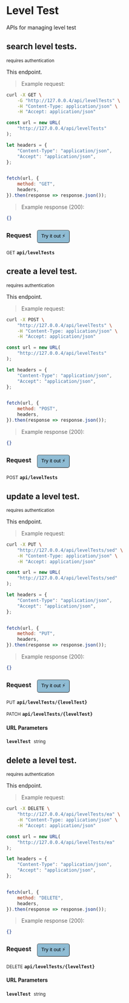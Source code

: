 # Level Test   

APIs for managing level test

## search level tests.

<small class="badge badge-darkred">requires authentication</small>

This endpoint.

> Example request:

```bash
curl -X GET \
    -G "http://127.0.0.4/api/levelTests" \
    -H "Content-Type: application/json" \
    -H "Accept: application/json"
```

```javascript
const url = new URL(
    "http://127.0.0.4/api/levelTests"
);

let headers = {
    "Content-Type": "application/json",
    "Accept": "application/json",
};


fetch(url, {
    method: "GET",
    headers,
}).then(response => response.json());
```


> Example response (200):

```json
{}
```
<div id="execution-results-GETapi-levelTests" hidden>
    <blockquote>Received response<span id="execution-response-status-GETapi-levelTests"></span>:</blockquote>
    <pre class="json"><code id="execution-response-content-GETapi-levelTests"></code></pre>
</div>
<div id="execution-error-GETapi-levelTests" hidden>
    <blockquote>Request failed with error:</blockquote>
    <pre><code id="execution-error-message-GETapi-levelTests"></code></pre>
</div>
<form id="form-GETapi-levelTests" data-method="GET" data-path="api/levelTests" data-authed="1" data-hasfiles="0" data-headers='{"Content-Type":"application\/json","Accept":"application\/json"}' onsubmit="event.preventDefault(); executeTryOut('GETapi-levelTests', this);">
<h3>
    Request&nbsp;&nbsp;&nbsp;
        <button type="button" style="background-color: #8fbcd4; padding: 5px 10px; border-radius: 5px; border-width: thin;" id="btn-tryout-GETapi-levelTests" onclick="tryItOut('GETapi-levelTests');">Try it out ⚡</button>
    <button type="button" style="background-color: #c97a7e; padding: 5px 10px; border-radius: 5px; border-width: thin;" id="btn-canceltryout-GETapi-levelTests" onclick="cancelTryOut('GETapi-levelTests');" hidden>Cancel</button>&nbsp;&nbsp;
    <button type="submit" style="background-color: #6ac174; padding: 5px 10px; border-radius: 5px; border-width: thin;" id="btn-executetryout-GETapi-levelTests" hidden>Send Request 💥</button>
    </h3>
<p>
<small class="badge badge-green">GET</small>
 <b><code>api/levelTests</code></b>
</p>
<p>
<label id="auth-GETapi-levelTests" hidden>Authorization header: <b><code>Bearer </code></b><input type="text" name="Authorization" data-prefix="Bearer " data-endpoint="GETapi-levelTests" data-component="header"></label>
</p>
</form>


## create a level test.

<small class="badge badge-darkred">requires authentication</small>

This endpoint.

> Example request:

```bash
curl -X POST \
    "http://127.0.0.4/api/levelTests" \
    -H "Content-Type: application/json" \
    -H "Accept: application/json"
```

```javascript
const url = new URL(
    "http://127.0.0.4/api/levelTests"
);

let headers = {
    "Content-Type": "application/json",
    "Accept": "application/json",
};


fetch(url, {
    method: "POST",
    headers,
}).then(response => response.json());
```


> Example response (200):

```json
{}
```
<div id="execution-results-POSTapi-levelTests" hidden>
    <blockquote>Received response<span id="execution-response-status-POSTapi-levelTests"></span>:</blockquote>
    <pre class="json"><code id="execution-response-content-POSTapi-levelTests"></code></pre>
</div>
<div id="execution-error-POSTapi-levelTests" hidden>
    <blockquote>Request failed with error:</blockquote>
    <pre><code id="execution-error-message-POSTapi-levelTests"></code></pre>
</div>
<form id="form-POSTapi-levelTests" data-method="POST" data-path="api/levelTests" data-authed="1" data-hasfiles="0" data-headers='{"Content-Type":"application\/json","Accept":"application\/json"}' onsubmit="event.preventDefault(); executeTryOut('POSTapi-levelTests', this);">
<h3>
    Request&nbsp;&nbsp;&nbsp;
        <button type="button" style="background-color: #8fbcd4; padding: 5px 10px; border-radius: 5px; border-width: thin;" id="btn-tryout-POSTapi-levelTests" onclick="tryItOut('POSTapi-levelTests');">Try it out ⚡</button>
    <button type="button" style="background-color: #c97a7e; padding: 5px 10px; border-radius: 5px; border-width: thin;" id="btn-canceltryout-POSTapi-levelTests" onclick="cancelTryOut('POSTapi-levelTests');" hidden>Cancel</button>&nbsp;&nbsp;
    <button type="submit" style="background-color: #6ac174; padding: 5px 10px; border-radius: 5px; border-width: thin;" id="btn-executetryout-POSTapi-levelTests" hidden>Send Request 💥</button>
    </h3>
<p>
<small class="badge badge-black">POST</small>
 <b><code>api/levelTests</code></b>
</p>
<p>
<label id="auth-POSTapi-levelTests" hidden>Authorization header: <b><code>Bearer </code></b><input type="text" name="Authorization" data-prefix="Bearer " data-endpoint="POSTapi-levelTests" data-component="header"></label>
</p>
</form>


## update a level test.

<small class="badge badge-darkred">requires authentication</small>

This endpoint.

> Example request:

```bash
curl -X PUT \
    "http://127.0.0.4/api/levelTests/sed" \
    -H "Content-Type: application/json" \
    -H "Accept: application/json"
```

```javascript
const url = new URL(
    "http://127.0.0.4/api/levelTests/sed"
);

let headers = {
    "Content-Type": "application/json",
    "Accept": "application/json",
};


fetch(url, {
    method: "PUT",
    headers,
}).then(response => response.json());
```


> Example response (200):

```json
{}
```
<div id="execution-results-PUTapi-levelTests--levelTest-" hidden>
    <blockquote>Received response<span id="execution-response-status-PUTapi-levelTests--levelTest-"></span>:</blockquote>
    <pre class="json"><code id="execution-response-content-PUTapi-levelTests--levelTest-"></code></pre>
</div>
<div id="execution-error-PUTapi-levelTests--levelTest-" hidden>
    <blockquote>Request failed with error:</blockquote>
    <pre><code id="execution-error-message-PUTapi-levelTests--levelTest-"></code></pre>
</div>
<form id="form-PUTapi-levelTests--levelTest-" data-method="PUT" data-path="api/levelTests/{levelTest}" data-authed="1" data-hasfiles="0" data-headers='{"Content-Type":"application\/json","Accept":"application\/json"}' onsubmit="event.preventDefault(); executeTryOut('PUTapi-levelTests--levelTest-', this);">
<h3>
    Request&nbsp;&nbsp;&nbsp;
        <button type="button" style="background-color: #8fbcd4; padding: 5px 10px; border-radius: 5px; border-width: thin;" id="btn-tryout-PUTapi-levelTests--levelTest-" onclick="tryItOut('PUTapi-levelTests--levelTest-');">Try it out ⚡</button>
    <button type="button" style="background-color: #c97a7e; padding: 5px 10px; border-radius: 5px; border-width: thin;" id="btn-canceltryout-PUTapi-levelTests--levelTest-" onclick="cancelTryOut('PUTapi-levelTests--levelTest-');" hidden>Cancel</button>&nbsp;&nbsp;
    <button type="submit" style="background-color: #6ac174; padding: 5px 10px; border-radius: 5px; border-width: thin;" id="btn-executetryout-PUTapi-levelTests--levelTest-" hidden>Send Request 💥</button>
    </h3>
<p>
<small class="badge badge-darkblue">PUT</small>
 <b><code>api/levelTests/{levelTest}</code></b>
</p>
<p>
<small class="badge badge-purple">PATCH</small>
 <b><code>api/levelTests/{levelTest}</code></b>
</p>
<p>
<label id="auth-PUTapi-levelTests--levelTest-" hidden>Authorization header: <b><code>Bearer </code></b><input type="text" name="Authorization" data-prefix="Bearer " data-endpoint="PUTapi-levelTests--levelTest-" data-component="header"></label>
</p>
<h4 class="fancy-heading-panel"><b>URL Parameters</b></h4>
<p>
<b><code>levelTest</code></b>&nbsp;&nbsp;<small>string</small>  &nbsp;
<input type="text" name="levelTest" data-endpoint="PUTapi-levelTests--levelTest-" data-component="url" required  hidden>
<br>
</p>
</form>


## delete a level test.

<small class="badge badge-darkred">requires authentication</small>

This endpoint.

> Example request:

```bash
curl -X DELETE \
    "http://127.0.0.4/api/levelTests/ea" \
    -H "Content-Type: application/json" \
    -H "Accept: application/json"
```

```javascript
const url = new URL(
    "http://127.0.0.4/api/levelTests/ea"
);

let headers = {
    "Content-Type": "application/json",
    "Accept": "application/json",
};


fetch(url, {
    method: "DELETE",
    headers,
}).then(response => response.json());
```


> Example response (200):

```json
{}
```
<div id="execution-results-DELETEapi-levelTests--levelTest-" hidden>
    <blockquote>Received response<span id="execution-response-status-DELETEapi-levelTests--levelTest-"></span>:</blockquote>
    <pre class="json"><code id="execution-response-content-DELETEapi-levelTests--levelTest-"></code></pre>
</div>
<div id="execution-error-DELETEapi-levelTests--levelTest-" hidden>
    <blockquote>Request failed with error:</blockquote>
    <pre><code id="execution-error-message-DELETEapi-levelTests--levelTest-"></code></pre>
</div>
<form id="form-DELETEapi-levelTests--levelTest-" data-method="DELETE" data-path="api/levelTests/{levelTest}" data-authed="1" data-hasfiles="0" data-headers='{"Content-Type":"application\/json","Accept":"application\/json"}' onsubmit="event.preventDefault(); executeTryOut('DELETEapi-levelTests--levelTest-', this);">
<h3>
    Request&nbsp;&nbsp;&nbsp;
        <button type="button" style="background-color: #8fbcd4; padding: 5px 10px; border-radius: 5px; border-width: thin;" id="btn-tryout-DELETEapi-levelTests--levelTest-" onclick="tryItOut('DELETEapi-levelTests--levelTest-');">Try it out ⚡</button>
    <button type="button" style="background-color: #c97a7e; padding: 5px 10px; border-radius: 5px; border-width: thin;" id="btn-canceltryout-DELETEapi-levelTests--levelTest-" onclick="cancelTryOut('DELETEapi-levelTests--levelTest-');" hidden>Cancel</button>&nbsp;&nbsp;
    <button type="submit" style="background-color: #6ac174; padding: 5px 10px; border-radius: 5px; border-width: thin;" id="btn-executetryout-DELETEapi-levelTests--levelTest-" hidden>Send Request 💥</button>
    </h3>
<p>
<small class="badge badge-red">DELETE</small>
 <b><code>api/levelTests/{levelTest}</code></b>
</p>
<p>
<label id="auth-DELETEapi-levelTests--levelTest-" hidden>Authorization header: <b><code>Bearer </code></b><input type="text" name="Authorization" data-prefix="Bearer " data-endpoint="DELETEapi-levelTests--levelTest-" data-component="header"></label>
</p>
<h4 class="fancy-heading-panel"><b>URL Parameters</b></h4>
<p>
<b><code>levelTest</code></b>&nbsp;&nbsp;<small>string</small>  &nbsp;
<input type="text" name="levelTest" data-endpoint="DELETEapi-levelTests--levelTest-" data-component="url" required  hidden>
<br>
</p>
</form>



